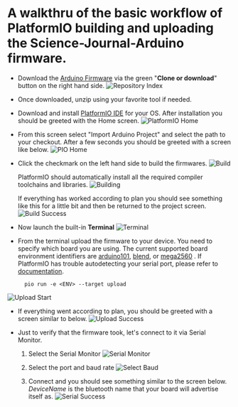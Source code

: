 # A walkthru of the basic workflow of PlatformIO building and uploading the  Science-Journal-Arduino firmware.

* Download the [Arduino Firmware](http://github.com/google/science-journal-arduino) via the green "**Clone or download**" button on the right hand side.
![](images/Github.png "Repository Index")

* Once downloaded, unzip using your favorite tool if needed.

* Download and install [PlatformIO IDE](http://www.platformio.org) for your OS.  After installation you should be greeted with the Home screen.
![PlatformIO Home](images/PlatformIO.png)

* From this screen select "Import Arduino Project" and select the path to your checkout.  After a few seconds you should be greeted with a screen like below.
![](images/FolderOpened.png "PIO Home")


* Click the checkmark on the left hand side to build the firmwares.
![](images/Build.png "Build")

	PlatformIO should automatically install all the required compiler toolchains and libraries.
![](images/Building.png "Building")

	If everything has worked according to plan you should see something like this for a little bit and then be returned to the project screen.
![](images/Build_Success.png "Build Success")


* Now launch the built-in **Terminal**
![](images/Terminal.png "Terminal")

* From the terminal upload the firmware to your device.  You need to specify which board you are using.  The current supported board environment identifiers are [arduino101](https://www.arduino.cc/en/Main/ArduinoBoard101), [blend](http://redbearlab.com/blend/), or [mega2560](https://www.arduino.cc/en/Main/ArduinoBoardMega2560) .  If PlatformIO has trouble autodetecting your serial port, please refer to [documentation](http://docs.platformio.org/en/stable/).

		pio run -e <ENV> --target upload

![](images/PIO_Upload_Start.png "Upload Start")

* If everything went according to plan, you should be greeted with a screen similar to below.
![](images/PIO_Upload_Success.png "Upload Success")

* Just to verify that the firmware took, let's connect to it via Serial Monitor.

	1. Select the Serial Monitor
![](images/PIO_Serial.png "Serial Monitor")

	1. Select the port and baud rate
![](images/PIO_Serial_Baud.png "Select Baud")

	1. Connect and you should see something similar to the screen below.  *DeviceName* is the bluetooth name that your board will advertise itself as.
![](images/PIO_Serial_Success.png "Serial Success")
